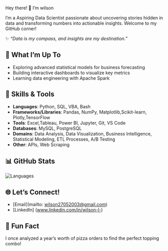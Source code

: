 Hey there! 👋 I’m wilson

I’m a Aspiring Data Scientist passionate about uncovering stories hidden in data and transforming numbers into actionable insights. Welcome to my GitHub corner!

✨ *“Data is my compass, and insights are my destination.”*

## 🚀 What I’m Up To
- Exploring advanced statistical models for business forecasting
- Building interactive dashboards to visualize key metrics
- Learning data engineering with Apache Spark

## 🧠 Skills & Tools
- **Languages**:            Python, SQL, VBA, Bash
- **Frameworks/Libraries**: Pandas, NumPy, Matplotlib,Scikit-learn, Plotly,TensorFlow
- **Tools**:                Excel,Tableau, Power BI, Jupyter, Git, VS Code
- **Databases**:            MySQL, PostgreSQL
- **Domains**:              Data Analysis, Data Visualization, Business Intelligence, Statistical Modeling, ETL Processes, A/B Testing
- **Other**:                APIs, Web Scraping

## 📊 GitHub Stats
![Languages](https://github-readme-stats.vercel.app/api/top-langs/?username=wilson-in&layout=compact&theme=dracula)
## 🌐 Let’s Connect!
- [Email](mailto: wilson27052003@gmail.com)
- [LinkedIn] (www.linkedin.com/in/wilson-l-)

## 🎉 Fun Fact
I once analyzed a year’s worth of pizza orders to find the perfect topping combo!
